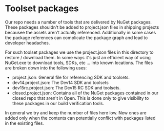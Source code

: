 # Toolset packages

Our repo needs a number of tools that are delivered by NuGet packages.  These packages shouldn't be added to project.json files in shipping projects becausee the assets aren't actually referenced.  Additionally in some cases the package references can complicate the package graph and lead to developer headaches.  

For such toolset packages we use the project.json files in this directory to restore / download them.  In some ways it's just an efficient way of using NuGet.exe to download tools, SDKs, etc ... into known locations.  The files are broken down into the following uses:

- project.json: General file for referencing SDK and toolsets.
- dev14.project.json: The Dev14 SDK and toolsets
- dev15rc.project.json: The Dev15 RC SDK and toolsets.  
- closed.project.json: Contains all of the NuGet packages contained in our closed repo that aren't in Open.  This is done only to give visibility to these packages in our build verification tools. 

In general we try and keep the number of files here low.  New ones are added only when the contents can potentially conflict with packages listed in the existing files.
